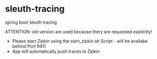 # sleuth-tracing
spring boot sleuth tracing


ATTENTION: old version are used because thery are requested explicitly!


* Please start Zipkin using the start_zipkin.sh Script - will be availabe behind Port 9411
* App will automatically push traces to Zipkin
